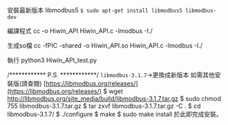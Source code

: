 安裝最新版本 libmodbus5
`$ sudo apt-get install libmodbus5 libmodbus-dev`

編譯程式 cc -o Hiwin_API Hiwin_API.c -lmodbus -I./

生成so檔 cc -fPIC -shared -o Hiwin_API.so Hiwin_API.c -lmodbus -I./

執行 python3 Hiwin_API_test.py



/************ P.S. ************/
`libmodbus-3.1.7`->更換成新版本
如需其他安裝版(請查閱)  [https://libmodbus.org/releases/](https://libmodbus.org/releases/)
$ wget http://libmodbus.org/site_media/build/libmodbus-3.1.7.tar.gz
$ sudo chmod 755 libmodbus-3.1.7.tar.gz
$ tar zxvf libmodbus-3.1.7.tar.gz -C .
$ cd libmodbus-3.1.7/
$ ./configure
$ make
$ sudo make install
於此即完成安裝。
